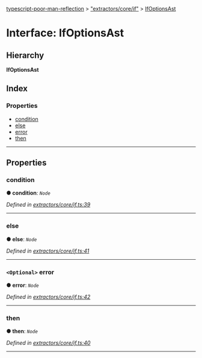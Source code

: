 [typescript-poor-man-reflection](../README.md) > ["extractors/core/if"](../modules/_extractors_core_if_.md) > [IfOptionsAst](../interfaces/_extractors_core_if_.ifoptionsast.md)

# Interface: IfOptionsAst

## Hierarchy

**IfOptionsAst**

## Index

### Properties

* [condition](_extractors_core_if_.ifoptionsast.md#condition)
* [else](_extractors_core_if_.ifoptionsast.md#else)
* [error](_extractors_core_if_.ifoptionsast.md#error)
* [then](_extractors_core_if_.ifoptionsast.md#then)

---

## Properties

<a id="condition"></a>

###  condition

**● condition**: *`Node`*

*Defined in [extractors/core/if.ts:39](https://github.com/cancerberoSgx/typescript-poor-man-reflection/blob/f1306fa/src/extractors/core/if.ts#L39)*

___
<a id="else"></a>

###  else

**● else**: *`Node`*

*Defined in [extractors/core/if.ts:41](https://github.com/cancerberoSgx/typescript-poor-man-reflection/blob/f1306fa/src/extractors/core/if.ts#L41)*

___
<a id="error"></a>

### `<Optional>` error

**● error**: *`Node`*

*Defined in [extractors/core/if.ts:42](https://github.com/cancerberoSgx/typescript-poor-man-reflection/blob/f1306fa/src/extractors/core/if.ts#L42)*

___
<a id="then"></a>

###  then

**● then**: *`Node`*

*Defined in [extractors/core/if.ts:40](https://github.com/cancerberoSgx/typescript-poor-man-reflection/blob/f1306fa/src/extractors/core/if.ts#L40)*

___

